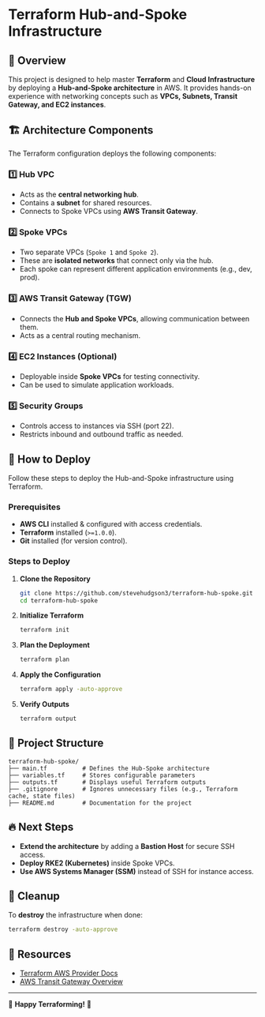 # Terraform Hub-and-Spoke Infrastructure

## 📌 Overview
This project is designed to help master **Terraform** and **Cloud Infrastructure** by deploying a **Hub-and-Spoke architecture** in AWS. It provides hands-on experience with networking concepts such as **VPCs, Subnets, Transit Gateway, and EC2 instances**.

## 🏗️ Architecture Components
The Terraform configuration deploys the following components:

### **1️⃣ Hub VPC**
- Acts as the **central networking hub**.
- Contains a **subnet** for shared resources.
- Connects to Spoke VPCs using **AWS Transit Gateway**.

### **2️⃣ Spoke VPCs**
- Two separate VPCs (`Spoke 1` and `Spoke 2`).
- These are **isolated networks** that connect only via the hub.
- Each spoke can represent different application environments (e.g., dev, prod).

### **3️⃣ AWS Transit Gateway (TGW)**
- Connects the **Hub and Spoke VPCs**, allowing communication between them.
- Acts as a central routing mechanism.

### **4️⃣ EC2 Instances (Optional)**
- Deployable inside **Spoke VPCs** for testing connectivity.
- Can be used to simulate application workloads.

### **5️⃣ Security Groups**
- Controls access to instances via SSH (port 22).
- Restricts inbound and outbound traffic as needed.

## 🚀 How to Deploy
Follow these steps to deploy the Hub-and-Spoke infrastructure using Terraform.

### **Prerequisites**
- **AWS CLI** installed & configured with access credentials.
- **Terraform** installed (`>=1.0.0`).
- **Git** installed (for version control).

### **Steps to Deploy**
1. **Clone the Repository**
   ```sh
   git clone https://github.com/stevehudgson3/terraform-hub-spoke.git
   cd terraform-hub-spoke
   ```
2. **Initialize Terraform**
   ```sh
   terraform init
   ```
3. **Plan the Deployment**
   ```sh
   terraform plan
   ```
4. **Apply the Configuration**
   ```sh
   terraform apply -auto-approve
   ```
5. **Verify Outputs**
   ```sh
   terraform output
   ```

## 📂 Project Structure
```
terraform-hub-spoke/
├── main.tf          # Defines the Hub-Spoke architecture
├── variables.tf     # Stores configurable parameters
├── outputs.tf       # Displays useful Terraform outputs
├── .gitignore       # Ignores unnecessary files (e.g., Terraform cache, state files)
├── README.md        # Documentation for the project
```

## 🔥 Next Steps
- **Extend the architecture** by adding a **Bastion Host** for secure SSH access.
- **Deploy RKE2 (Kubernetes)** inside Spoke VPCs.
- **Use AWS Systems Manager (SSM)** instead of SSH for instance access.

## 🛑 Cleanup
To **destroy** the infrastructure when done:
```sh
terraform destroy -auto-approve
```

## 📌 Resources
- [Terraform AWS Provider Docs](https://registry.terraform.io/providers/hashicorp/aws/latest/docs)
- [AWS Transit Gateway Overview](https://docs.aws.amazon.com/vpc/latest/tgw/what-is-transit-gateway.html)

---
🚀 **Happy Terraforming!** 🚀

